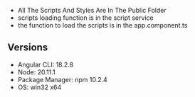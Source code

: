 - All The Scripts And Styles Are In The Public Folder
- scripts loading function is in the script service
- the function to load the scripts is in the app.component.ts 
## Versions
- Angular CLI: 18.2.8
- Node: 20.11.1
- Package Manager: npm 10.2.4
- OS: win32 x64

